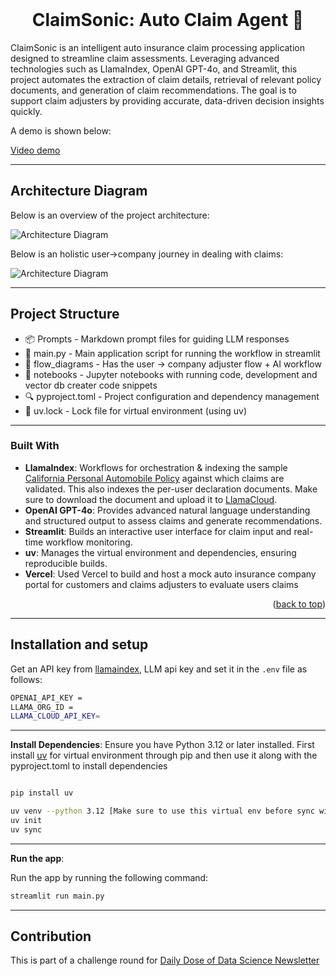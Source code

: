 <br />
<div align="center">
  <h1 align="center">ClaimSonic: Auto Claim Agent 🚗</h1>
</div>

ClaimSonic is an intelligent auto insurance claim processing application designed to streamline claim assessments. Leveraging advanced technologies such as LlamaIndex, OpenAI GPT-4o, and Streamlit, this project automates the extraction of claim details, retrieval of relevant policy documents, and generation of claim recommendations. The goal is to support claim adjusters by providing accurate, data-driven decision insights quickly.

A demo is shown below:

[Video demo](https://youtu.be/oKSzV4b5e1g)

--- 

## Architecture Diagram

Below is an overview of the project architecture:

![Architecture Diagram](https://raw.githubusercontent.com/vamshi694/ai-engineering-hub/main/Vamshi_ClaimSonic_Auto_Insurance_Claims_Agent/flow_diagrams/ClaimSonic_whole_arch.png "Project Architecture")

Below is an holistic user->company journey in dealing with claims:

![Architecture Diagram](https://raw.githubusercontent.com/vamshi694/ai-engineering-hub/main/Vamshi_ClaimSonic_Auto_Insurance_Claims_Agent/flow_diagrams/claims_whole_flow.png "Project Architecture")


---

## Project Structure

- 📦 Prompts - Markdown prompt files for guiding LLM responses
- 🚀 main.py - Main application script for running the workflow in streamlit
- 🧾 flow_diagrams - Has the user -> company adjuster flow + AI workflow
- 🧪 notebooks - Jupyter notebooks with running code, development and vector db creater code snippets
- 🔍 pyproject.toml - Project configuration and dependency management
- 🧾 uv.lock - Lock file for virtual environment (using uv)

---

### Built With

* **LlamaIndex**: Workflows for orchestration & indexing the sample [California Personal Automobile Policy](https://nationalgeneral.com/forms_catalog/CAIP400_03012006_CA.pdf) against which claims are validated. This also indexes the per-user declaration documents. Make sure to download the document and upload it to [LlamaCloud](https://cloud.llamaindex.ai/).
* **OpenAI GPT-4o**: Provides advanced natural language understanding and structured output to assess claims and generate recommendations.
* **Streamlit**: Builds an interactive user interface for claim input and real-time workflow monitoring.
* **uv**: Manages the virtual environment and dependencies, ensuring reproducible builds.
* **Vercel**: Used Vercel to build and host a mock auto insurance company portal for customers and claims adjusters to evaluate users claims

<p align="right">(<a href="#readme-top">back to top</a>)</p>

---

## Installation and setup

Get an API key from [llamaindex](https://cloud.llamaindex.ai/), LLM api key and set it in the `.env` file as follows:
 
```bash
OPENAI_API_KEY = 
LLAMA_ORG_ID = 
LLAMA_CLOUD_API_KEY= 
```
---

**Install Dependencies**:
   Ensure you have Python 3.12 or later installed. First install [uv](https://github.com/your-repo/uv) for virtual environment through pip and then use it along with the pyproject.toml to install dependencies
   
   ```python

   pip install uv

   ```
   
   ```bash
   uv venv --python 3.12 [Make sure to use this virtual env before sync with the uv.lock file]
   uv init
   uv sync
   ```
---
**Run the app**:

   Run the app by running the following command:

   ```bash
   streamlit run main.py
   ```
---


## Contribution

This is part of a challenge round for [Daily Dose of Data Science Newsletter](https://join.dailydoseofds.com)
